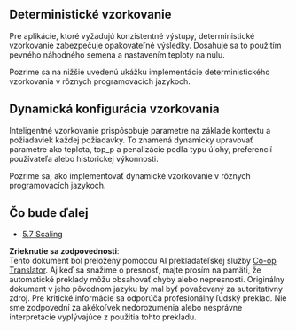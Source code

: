 <!--
CO_OP_TRANSLATOR_METADATA:
{
  "original_hash": "3cb0da3badd51d73ab78ebade2827d98",
  "translation_date": "2025-06-13T01:03:00+00:00",
  "source_file": "05-AdvancedTopics/mcp-sampling/README.md",
  "language_code": "sk"
}
-->
## Deterministické vzorkovanie

Pre aplikácie, ktoré vyžadujú konzistentné výstupy, deterministické vzorkovanie zabezpečuje opakovateľné výsledky. Dosahuje sa to použitím pevného náhodného semena a nastavením teploty na nulu.

Pozrime sa na nižšie uvedenú ukážku implementácie deterministického vzorkovania v rôznych programovacích jazykoch.

## Dynamická konfigurácia vzorkovania

Inteligentné vzorkovanie prispôsobuje parametre na základe kontextu a požiadaviek každej požiadavky. To znamená dynamicky upravovať parametre ako teplota, top_p a penalizácie podľa typu úlohy, preferencií používateľa alebo historickej výkonnosti.

Pozrime sa, ako implementovať dynamické vzorkovanie v rôznych programovacích jazykoch.

## Čo bude ďalej

- [5.7 Scaling](../mcp-scaling/README.md)

**Zrieknutie sa zodpovednosti**:  
Tento dokument bol preložený pomocou AI prekladateľskej služby [Co-op Translator](https://github.com/Azure/co-op-translator). Aj keď sa snažíme o presnosť, majte prosím na pamäti, že automatické preklady môžu obsahovať chyby alebo nepresnosti. Originálny dokument v jeho pôvodnom jazyku by mal byť považovaný za autoritatívny zdroj. Pre kritické informácie sa odporúča profesionálny ľudský preklad. Nie sme zodpovední za akékoľvek nedorozumenia alebo nesprávne interpretácie vyplývajúce z použitia tohto prekladu.